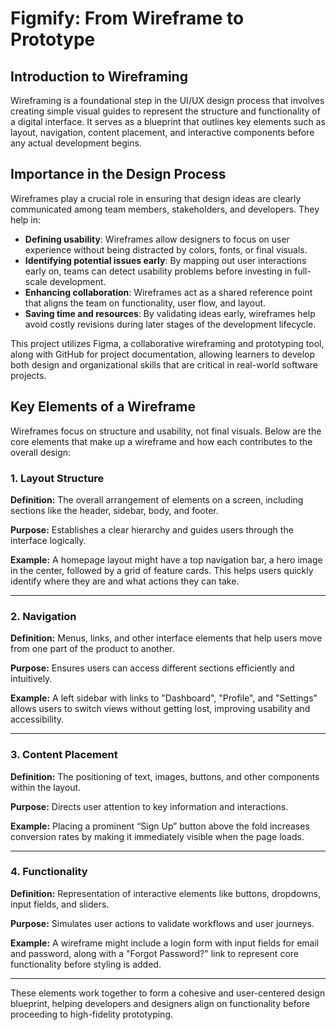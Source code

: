 # Figmify: From Wireframe to Prototype

## Introduction to Wireframing

Wireframing is a foundational step in the UI/UX design process that involves creating simple visual guides to represent the structure and functionality of a digital interface. It serves as a blueprint that outlines key elements such as layout, navigation, content placement, and interactive components before any actual development begins.

## Importance in the Design Process

Wireframes play a crucial role in ensuring that design ideas are clearly communicated among team members, stakeholders, and developers. They help in:

- **Defining usability**: Wireframes allow designers to focus on user experience without being distracted by colors, fonts, or final visuals.
- **Identifying potential issues early**: By mapping out user interactions early on, teams can detect usability problems before investing in full-scale development.
- **Enhancing collaboration**: Wireframes act as a shared reference point that aligns the team on functionality, user flow, and layout.
- **Saving time and resources**: By validating ideas early, wireframes help avoid costly revisions during later stages of the development lifecycle.

This project utilizes Figma, a collaborative wireframing and prototyping tool, along with GitHub for project documentation, allowing learners to develop both design and organizational skills that are critical in real-world software projects.
## Key Elements of a Wireframe

Wireframes focus on structure and usability, not final visuals. Below are the core elements that make up a wireframe and how each contributes to the overall design:

### 1. Layout Structure

**Definition:** The overall arrangement of elements on a screen, including sections like the header, sidebar, body, and footer.

**Purpose:** Establishes a clear hierarchy and guides users through the interface logically.

**Example:** A homepage layout might have a top navigation bar, a hero image in the center, followed by a grid of feature cards. This helps users quickly identify where they are and what actions they can take.

---

### 2. Navigation

**Definition:** Menus, links, and other interface elements that help users move from one part of the product to another.

**Purpose:** Ensures users can access different sections efficiently and intuitively.

**Example:** A left sidebar with links to "Dashboard", "Profile", and "Settings" allows users to switch views without getting lost, improving usability and accessibility.

---

### 3. Content Placement

**Definition:** The positioning of text, images, buttons, and other components within the layout.

**Purpose:** Directs user attention to key information and interactions.

**Example:** Placing a prominent “Sign Up” button above the fold increases conversion rates by making it immediately visible when the page loads.

---

### 4. Functionality

**Definition:** Representation of interactive elements like buttons, dropdowns, input fields, and sliders.

**Purpose:** Simulates user actions to validate workflows and user journeys.

**Example:** A wireframe might include a login form with input fields for email and password, along with a "Forgot Password?" link to represent core functionality before styling is added.

---

These elements work together to form a cohesive and user-centered design blueprint, helping developers and designers align on functionality before proceeding to high-fidelity prototyping.


